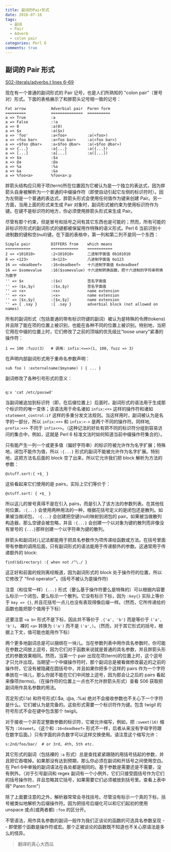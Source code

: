 ```yaml
---
title: 副词的Pair形式
date: 2016-07-16
tags:
  - 副词
  - Pair
  - Adverb
  - colon pair
categories: Perl 6
comments: true
---
```


## 副词的 Pair 形式

[S02-literals/adverbs.t lines 6–69](https://github.com/perl6/roast/blob/master/S02-literals/adverbs.t#L6-L69)

现在有一个普通的副词形式的 Pair 记号，也是人们所熟知的 "colon pair"（冒号对）形式。下面的表格展示了和胖箭头记号相一致的记号：

```
Fat arrow           Adverbial pair  Paren form
=========           ==============  ==========
a => True           :a
a => False          :!a
a => 0              :a(0)
a => $x             :a($x)
a => 'foo'          :a<foo>         :a(<foo>)
a => <foo bar>      :a<foo bar>     :a(<foo bar>)
a => «$foo @bar»    :a«$foo @bar»   :a(«$foo @bar»)
a => {...}          :a{...}         :a({...})
a => [...]          :a[...]         :a([...])
a => $a             :$a
a => @a             :@a
a => %a             :%a
a => &a             :&a
a => %foo<a>        %foo<a>:p
```

胖箭头结构应只用于项(term)所在位置因为它被认为是一个独立的表达式，因为胖箭头自身被解析为一个普通的中缀操作符（即使自动引起它左侧的标识符时）。因为左侧是一个普通的表达式，胖箭头形式会使用任何值作为键来创建 Pair。另一方面，当用上面的形式来生成 Pair 对象时，副词形式被约束为使用标识符作为键。在键不是标识符的地方，你必须使用胖箭头形式来生成 Pair。

尽管有那个约束，但是冒号和括号之间有其它东西也是可能的；然而，所有可能的非标识符形式的副词形式的键都被保留用作特殊的语义形式。Perl 6 当前识别十进制数的键和空(null)键。在下面的表格中，第一列和第二列不是同一个东西：

```
Simple pair         DIFFERS from    which means
===========         ============    ===========
2 => <101010>       :2<101010>      二进制字面值 0b101010
8 => <123>          :8<123>         八进制字面值 0o123
16 => <deadbeef>    :16<deadbeef>   十六进制字面值 0xdeadbeef
16 => $somevalue    :16($somevalue) 十六进制转换函数，把十六进制的字符串转换为数字
'' => $x            :($x)           签名字面值
'' => ($x,$y)       :($x,$y)        签名字面值
'' => <x>           :<x>            name extension
'' => «x»           :«x»            name extension
'' => [$x,$y]       :[$x,$y]        name extension
'' => { .say }      :{ .say }       adverbial block (not allowed on names)
```

所有的副词形式（包括普通的带有标识符键的副词）被认为是特殊的令牌(tokens)并且除了能在项的位置上被识别，也能在各种不同的位置上被识别。特别地，当把它用在中缀的位置上时，它们修改了之前的顶端的优先级比"loose unary"紧凑的操作符：

```perl6
1 == 100 :fuzz(3)   # 调用: infix:<==>(1, 100, fuzz => 3)
```

在声明内部副词形式用于重命名参数声明：

```perl6
sub foo ( :externalname($myname) ) { ... }
```

副词修改了各种引号形式的意义：

```perl6

q:x 'cat /etc/passwd'
```

当副词被追加到标识符（即，在后缀位置上）后面时，副词形式的语法用于生成那个标识符的唯一变体；该语法用于命名诸如 `infix:<+>` 这样的操作符和诸如 `statement_control:if` 这样的多重分发文法规则。当这样用时，副词被认为是名字的一部分，所以 `infix:<+>` 和 `infix:<->` 是两个不同的操作符。同样地, `prefix:<+>` 不同于 `infix<+>`。（这种记法的好处有把不同的标识符分组到容易访问的集合中，例如，这就是 Perl 6 标准文法时如何知道当前中缀操作符集合的）。

只有能产生一列一个或更多值（偏好字符串）的标识符被允许作为名字扩展；特殊地，闭包不能作为值，所以 `:{...}` 形式的副词不能被允许作为名字扩展。特别地，这把方法名后面的 block 空了出来，所以它允许我们把 block 解析为方法的参数：

```perl6
@stuff.sort:{ +$_ }
```
这些看起来它们使用的是 pairs，实际上它们等价于：

```perl6
@stuff.sort: { +$_ }
```

所以这儿的冒号真得不是在引入 pairs，而是引入了该方法的参数列表。在其他任何位置，`:{...}` 会使用两种用法的一种，根据花括号定义的是闭包还是散列。如果被当做闭包， `:{...}` 会创建把空键(null)映射到闭包的 pair。如果被当做散列构造器，那么空键会被忽略，并且 `:{...}` 会创建一个以对象为键的散列而非像没有冒号的 `{...}`那样创建一个以字符串为键的散列。

胖箭头和副词对儿记法都能用于把具名参数作为项传递给函数或方法。在括号里面带有参数的调用后面，只有副词形式的语法能用于传递额外的参数。这通常用于传递额外的 block:

```perl6
find($directory) :{ when not /^\./ }
```

这正好和前面的规则离经叛道，因为副词形式的 block 处于操作符的位置，所以它修改了 "find operator"。(括号不被认为是操作符)

注意（和往常一样）`{...}` 形式（要么基于操作符要么是特殊的）可以根据内容要么标示一个闭包，要么标示一个散列。它没有标示下标，因为 `:key{}` 实际上等价于 `key => {}`, 并且花括号一点儿也没有表现得像后缀一样。（然而，它所传递给的函数也能把那个值用于下标）

还要注意 `<a b>` 形式不是下标，因此并不等价于 `.{'a', 'b'}` 而是等价于 `('a', 'b')`。 裸的 `<a>` 转换为 `('a')` 而不是 `('a',)`。（然而，对于其它形式的括号，根据上下文，值可能也能用作下标）

两个更多地副词总是可以捆绑在一块儿。当在参数列表中用作具名参数时，你可能在参数之间放上逗号，因为它们对于函数来说就是普通的具名参数，并且胖箭头形式的参数效果相同。然而，当第一个 pair 出现在项(term)的位置上时，这个逗号才只允许出现。当期望一个中缀操作符时，那个副词总是被看做修改最近的之前的操作符，它没有被隐藏在圆括号中，并且如果你把多个这样的 pairs 作为一个字符串放在一块儿，那么你就不能在它们中间放上逗号，因为那会让之后的 pairs 看起来像项(terms)。（在操作符的位置上一点也不允许胖箭头形式）查看 S06 获取把副词用作具名参数的用法。


否定形式(:!a) 和符号形式(:$a, :@a, :%a) 绝对不会接收参数也不关心下一个字符是什么。它们被认为是完备的。这些形式需要一个标识符作为键。包含 twigil 的符号形式不会在键中包含那个 twigil。

对于接收一个非否定整数参数的标识符，它被允许缩写，例如，把 `:sweet(16)` 缩写为 `:16sweet`。（这个和 `:16<deadbeef>` 形式不一样，后者从来没有字母字符跟在数字后面。）只有字面的非负数字可以这样交换使用。请注意这个缩写允许：

```perl6
s:2nd/foo/bar/  # or 3rd, 4th, 5th etc.
```

其它形式的副词（包括裸的 `:a` 形式）总是查找紧紧跟随的用括号括起的参数，并且把它吞噬掉。如果那没有达到预期，那么你必须在副词和开括号之间使用空白。在 Perl 6中单独的副词语法在各处都是相同的。基于参数是需要还是不需要，没有例外。（对于引号副词和 regex 副词有一个小例外，它们只接受圆括号作为它们的括号操作符，并且忽略其它括号，如果需要它们必须被放到括号里。查看上表中得" Paren form"）

除了上面要注意的之外，解析器常常会寻找括号。尽管没有标示一个真的下标，括号被类似地解析为后缀操作符。因为把括号后缀化可以和它们起初的使用 unspace 或点(或两者都) `:foo` 的区分开。

不管语法，用作具名参数的副词一般作为我们正谈论的函数的可选具名参数呈现 -- 即使那个函数是操作符或宏。那个正被谈论的函数既不知道也不关心原语法是多么的怪异。

 
> 翻译的真心大西瓜





























